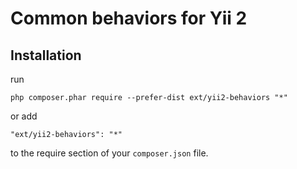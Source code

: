 Common behaviors for Yii 2
====
Installation
------------

run

```
php composer.phar require --prefer-dist ext/yii2-behaviors "*"
```

or add

```
"ext/yii2-behaviors": "*"
```

to the require section of your `composer.json` file.
